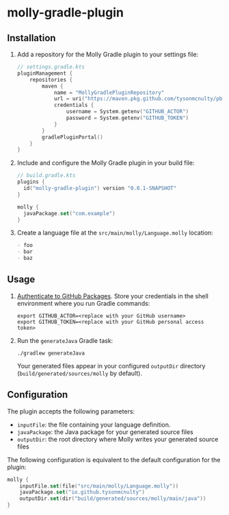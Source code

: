 # molly-gradle-plugin

## Installation

1. Add a repository for the Molly Gradle plugin to your settings file:

   ```kotlin
   // settings.gradle.kts
   pluginManagement {
       repositories {
           maven {
               name = "MollyGradlePluginRepository"
               url = uri("https://maven.pkg.github.com/tysonmcnulty/pbj")
               credentials {
                   username = System.getenv("GITHUB_ACTOR")
                   password = System.getenv("GITHUB_TOKEN")
               }
           }
           gradlePluginPortal()
       }
   }
   ```

1. Include and configure the Molly Gradle plugin in your build file:

   ```kotlin
   // build.gradle.kts
   plugins {
     id("molly-gradle-plugin") version "0.0.1-SNAPSHOT"
   }
   
   molly {
     javaPackage.set("com.example")
   }
   ```
   
1. Create a language file at the `src/main/molly/Language.molly` location:

   ```markdown
   - foo
   - bar
   - baz
   ```

## Usage

1. [Authenticate to GitHub Packages](https://docs.github.com/en/packages/learn-github-packages/introduction-to-github-packages#authenticating-to-github-packages). Store your credentials in the shell environment where you run Gradle commands:
   
   ```shell
   export GITHUB_ACTOR=<replace with your GitHub username>
   export GITHUB_TOKEN=<replace with your GitHub personal access token>
   ```

1. Run the `generateJava` Gradle task:

   ```shell
   ./gradlew generateJava
   ```

   Your generated files appear in your configured `outputDir` directory (`build/generated/sources/molly` by default).

## Configuration

The plugin accepts the following parameters:

- `inputFile`: the file containing your language definition.
- `javaPackage`: the Java package for your generated source files
- `outputDir`: the root directory where Molly writes your generated source files

The following configuration is equivalent to the default configuration for the plugin:

```kotlin
molly {
    inputFile.set(file("src/main/molly/Language.molly"))
    javaPackage.set("io.github.tysonmcnulty")
    outputDir.set(dir("build/generated/sources/molly/main/java"))
}
```
